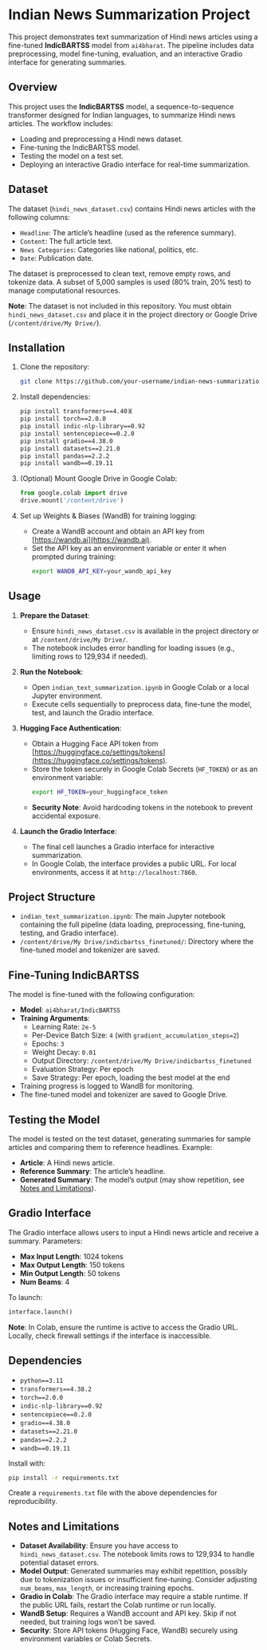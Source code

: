 # Indian News Summarization Project

This project demonstrates text summarization of Hindi news articles using a fine-tuned **IndicBARTSS** model from `ai4bharat`. The pipeline includes data preprocessing, model fine-tuning, evaluation, and an interactive Gradio interface for generating summaries.

## Overview
This project uses the **IndicBARTSS** model, a sequence-to-sequence transformer designed for Indian languages, to summarize Hindi news articles. The workflow includes:
- Loading and preprocessing a Hindi news dataset.
- Fine-tuning the IndicBARTSS model.
- Testing the model on a test set.
- Deploying an interactive Gradio interface for real-time summarization.

## Dataset
The dataset (`hindi_news_dataset.csv`) contains Hindi news articles with the following columns:
- `Headline`: The article’s headline (used as the reference summary).
- `Content`: The full article text.
- `News Categories`: Categories like national, politics, etc.
- `Date`: Publication date.

The dataset is preprocessed to clean text, remove empty rows, and tokenize data. A subset of 5,000 samples is used (80% train, 20% test) to manage computational resources.

**Note**: The dataset is not included in this repository. You must obtain `hindi_news_dataset.csv` and place it in the project directory or Google Drive (`/content/drive/My Drive/`).

## Installation
1. Clone the repository:
   ```bash
   git clone https://github.com/your-username/indian-news-summarization.git
   ```

2. Install dependencies:
   ```bash
   pip install transformers==4.40关
   pip install torch==2.0.0
   pip install indic-nlp-library==0.92
   pip install sentencepiece==0.2.0
   pip install gradio==4.38.0
   pip install datasets==2.21.0
   pip install pandas==2.2.2
   pip install wandb==0.19.11
   ```

3. (Optional) Mount Google Drive in Google Colab:
   ```python
   from google.colab import drive
   drive.mount('/content/drive')
   ```

4. Set up Weights & Biases (WandB) for training logging:
   - Create a WandB account and obtain an API key from [https://wandb.ai](https://wandb.ai).
   - Set the API key as an environment variable or enter it when prompted during training:
     ```bash
     export WANDB_API_KEY=your_wandb_api_key
     ```

## Usage
1. **Prepare the Dataset**:
   - Ensure `hindi_news_dataset.csv` is available in the project directory or at `/content/drive/My Drive/`.
   - The notebook includes error handling for loading issues (e.g., limiting rows to 129,934 if needed).

2. **Run the Notebook**:
   - Open `indian_text_summarization.ipynb` in Google Colab or a local Jupyter environment.
   - Execute cells sequentially to preprocess data, fine-tune the model, test, and launch the Gradio interface.

3. **Hugging Face Authentication**:
   - Obtain a Hugging Face API token from [https://huggingface.co/settings/tokens](https://huggingface.co/settings/tokens).
   - Store the token securely in Google Colab Secrets (`HF_TOKEN`) or as an environment variable:
     ```bash
     export HF_TOKEN=your_huggingface_token
     ```
   - **Security Note**: Avoid hardcoding tokens in the notebook to prevent accidental exposure.

4. **Launch the Gradio Interface**:
   - The final cell launches a Gradio interface for interactive summarization.
   - In Google Colab, the interface provides a public URL. For local environments, access it at `http://localhost:7860`.

## Project Structure
- `indian_text_summarization.ipynb`: The main Jupyter notebook containing the full pipeline (data loading, preprocessing, fine-tuning, testing, and Gradio interface).
- `/content/drive/My Drive/indicbartss_finetuned/`: Directory where the fine-tuned model and tokenizer are saved.

## Fine-Tuning IndicBARTSS
The model is fine-tuned with the following configuration:
- **Model**: `ai4bharat/IndicBARTSS`
- **Training Arguments**:
  - Learning Rate: `2e-5`
  - Per-Device Batch Size: `4` (with `gradient_accumulation_steps=2`)
  - Epochs: `3`
  - Weight Decay: `0.01`
  - Output Directory: `/content/drive/My Drive/indicbartss_finetuned`
  - Evaluation Strategy: Per epoch
  - Save Strategy: Per epoch, loading the best model at the end
- Training progress is logged to WandB for monitoring.
- The fine-tuned model and tokenizer are saved to Google Drive.

## Testing the Model
The model is tested on the test dataset, generating summaries for sample articles and comparing them to reference headlines. Example:
- **Article**: A Hindi news article.
- **Reference Summary**: The article’s headline.
- **Generated Summary**: The model’s output (may show repetition, see [Notes and Limitations](#notes-and-limitations)).

## Gradio Interface
The Gradio interface allows users to input a Hindi news article and receive a summary. Parameters:
- **Max Input Length**: 1024 tokens
- **Max Output Length**: 150 tokens
- **Min Output Length**: 50 tokens
- **Num Beams**: 4

To launch:
```python
interface.launch()
```

**Note**: In Colab, ensure the runtime is active to access the Gradio URL. Locally, check firewall settings if the interface is inaccessible.

## Dependencies
- `python==3.11`
- `transformers==4.38.2`
- `torch==2.0.0`
- `indic-nlp-library==0.92`
- `sentencepiece==0.2.0`
- `gradio==4.38.0`
- `datasets==2.21.0`
- `pandas==2.2.2`
- `wandb==0.19.11`

Install with:
```bash
pip install -r requirements.txt
```

Create a `requirements.txt` file with the above dependencies for reproducibility.

## Notes and Limitations
- **Dataset Availability**: Ensure you have access to `hindi_news_dataset.csv`. The notebook limits rows to 129,934 to handle potential dataset errors.
- **Model Output**: Generated summaries may exhibit repetition, possibly due to tokenization issues or insufficient fine-tuning. Consider adjusting `num_beams`, `max_length`, or increasing training epochs.
- **Gradio in Colab**: The Gradio interface may require a stable runtime. If the public URL fails, restart the Colab runtime or run locally.
- **WandB Setup**: Requires a WandB account and API key. Skip if not needed, but training logs won’t be saved.
- **Security**: Store API tokens (Hugging Face, WandB) securely using environment variables or Colab Secrets.
